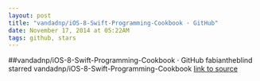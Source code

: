 ```yaml
---
layout: post
title: "vandadnp/iOS-8-Swift-Programming-Cookbook · GitHub"
date: November 17, 2014 at 05:22AM
tags: github, stars
---
```

##vandadnp/iOS-8-Swift-Programming-Cookbook · GitHub
fabiantheblind starred vandadnp/iOS-8-Swift-Programming-Cookbook
[link to source](http://ift.tt/1DjQJXa) 
